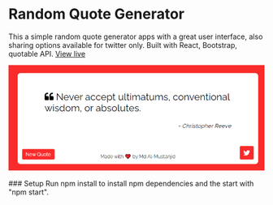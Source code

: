 # Random Quote Generator
This a simple random quote generator apps with a great user interface, also sharing options available for twitter only.
Built with React, Bootstrap, quotable API.
<a href="https://www.w3schools.com">View live</a>
<p> <img src="/public/promogen.png" ></img> </p>
### Setup
Run npm install to install npm dependencies and the start with "npm start".
